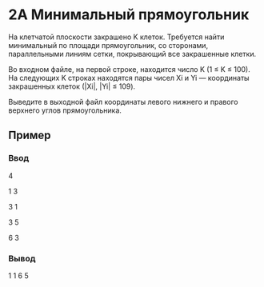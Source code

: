 # 2A Минимальный прямоугольник

На клетчатой плоскости закрашено K клеток. Требуется найти минимальный по площади прямоугольник, со сторонами, параллельными линиям сетки, покрывающий все закрашенные клетки.

Во входном файле, на первой строке, находится число K (1 ≤ K ≤ 100). На следующих K строках находятся пары чисел Xi и Yi — координаты закрашенных клеток (|Xi|, |Yi| ≤ 109).

Выведите в выходной файл координаты левого нижнего и правого верхнего углов прямоугольника.

## Пример

### Ввод

4

1 3

3 1

3 5

6 3


### Вывод

1 1 6 5
